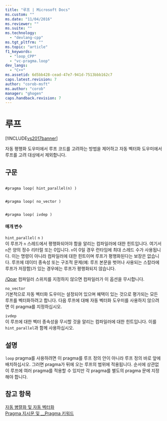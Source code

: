 ```yaml
---
title: "루프 | Microsoft Docs"
ms.custom: ""
ms.date: "11/04/2016"
ms.reviewer: ""
ms.suite: ""
ms.technology: 
  - "devlang-cpp"
ms.tgt_pltfrm: ""
ms.topic: "article"
f1_keywords: 
  - "loop_CPP"
  - "vc-pragma.loop"
dev_langs: 
  - "C++"
ms.assetid: 6d5bb428-cead-47e7-941d-7513bbb162c7
caps.latest.revision: 7
author: "corob-msft"
ms.author: "corob"
manager: "ghogen"
caps.handback.revision: 7
---
```

# 루프
[!INCLUDE[vs2017banner](../assembler/inline/includes/vs2017banner.md)]

자동 평행화 도우미에서 루프 코드를 고려하는 방법을 제어하고 자동 벡터화 도우미에서 루프를 고려 대상에서 제외합니다.  
  
## 구문  
  
```  
  
#pragma loop( hint_parallel(n) )  
```  
  
```  
  
#pragma loop( no_vector )  
```  
  
```  
  
#pragma loop( ivdep )  
```  
  
#### 매개 변수  
 `hint_parallel(` `n` `)`  
 이 루프가 `n` 스레드에서 평행화되어야 함을 알리는 컴파일러에 대한 힌트입니다. 여기서 `n`은 양의 정수 리터럴 또는 0입니다.  `n`이 0일 경우 런타임에 최대 스레드 수가 사용됩니다.  이는 명령이 아니라 컴파일러에 대한 힌트이며 루프가 평행화된다는 보장은 없습니다.  루프에 데이터 종속성 또는 구조적 문제\(예: 루프 본문을 벗어나 사용되는 스칼라에 루프가 저장함\)가 있는 경우에는 루프가 평행화되지 않습니다.  
  
 [\/Qpar](../build/reference/qpar-auto-parallelizer.md) 컴파일러 스위치를 지정하지 않으면 컴파일러가 이 옵션을 무시합니다.  
  
 `no_vector`  
 기본적으로 자동 벡터화 도우미는 설정되어 있으며 혜택이 있는 것으로 평가되는 모든 루프를 벡터화하려고 합니다.  다음 루프에 대해 자동 벡터화 도우미를 사용하지 않으려면 이 pragma를 지정하십시오.  
  
 `ivdep`  
 이 루프에 대한 벡터 종속성을 무시할 것을 알리는 컴파일러에 대한 힌트입니다.  이를 `hint_parallel`과 함께 사용하십시오.  
  
## 설명  
 `loop` pragma를 사용하려면 이 pragma를 루프 정의 안이 아니라 루프 정의 바로 앞에 배치하십시오.  그러면 pragma가 뒤에 오는 루프의 범위에 적용됩니다.  순서에 상관없이 루프에 여러 pragma를 적용할 수 있지만 각 pragma를 별도의 pragma 문에 지정해야 합니다.  
  
## 참고 항목  
 [자동 병렬화 및 자동 벡터화](../parallel/auto-parallelization-and-auto-vectorization.md)   
 [Pragma 지시문 및 \_\_Pragma 키워드](../preprocessor/pragma-directives-and-the-pragma-keyword.md)